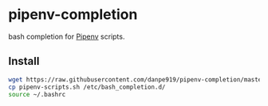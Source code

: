 # pipenv-completion

bash completion for [Pipenv](https://github.com/pypa/pipenv) scripts.

## Install

```bash
wget https://raw.githubusercontent.com/danpe919/pipenv-completion/master/pipenv-scripts.sh
cp pipenv-scripts.sh /etc/bash_completion.d/
source ~/.bashrc
```
